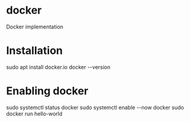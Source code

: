 # docker
Docker implementation

# Installation
sudo apt install docker.io
docker --version

# Enabling docker
sudo systemctl status docker
sudo systemctl enable --now docker
sudo docker run hello-world


